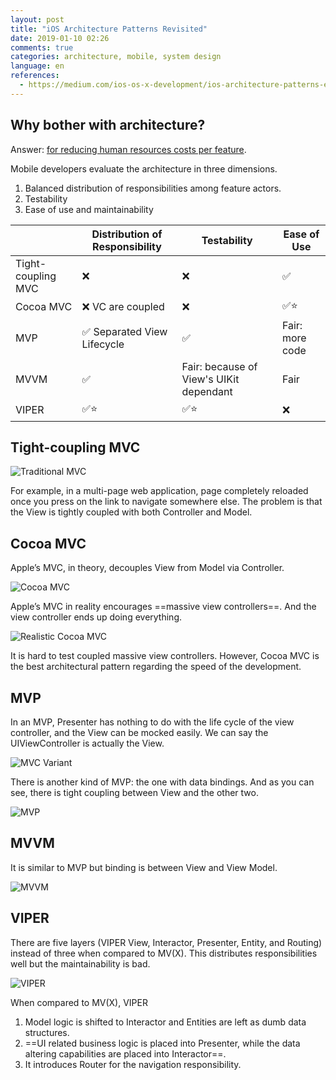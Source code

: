 ```yaml
---
layout: post
title: "iOS Architecture Patterns Revisited"
date: 2019-01-10 02:26
comments: true
categories: architecture, mobile, system design
language: en
references:
  - https://medium.com/ios-os-x-development/ios-architecture-patterns-ecba4c38de52
---
```


## Why bother with architecture?

Answer: [for reducing human resources costs per feature](https://puncsky.com/notes/10-thinking-software-architecture-as-physical-buildings#ultimate-goal-saving-human-resources-costs-per-feature).

Mobile developers evaluate the architecture in three dimensions.

1. Balanced distribution of responsibilities among feature actors.
2. Testability
3. Ease of use and maintainability


| | Distribution of Responsibility | Testability |  Ease of Use |
| --- | ---    | ---    | --- |
| Tight-coupling MVC | ❌ | ❌ | ✅ |
| Cocoa MVC | ❌ VC are coupled | ❌ | ✅⭐ |
| MVP | ✅ Separated View Lifecycle | ✅ | Fair: more code |
| MVVM | ✅ | Fair: because of View's UIKit dependant | Fair |
| VIPER | ✅⭐️ | ✅⭐️ | ❌ |



## Tight-coupling MVC

![Traditional MVC](https://res.cloudinary.com/dohtidfqh/image/upload/v1547002648/web-guiguio/ios-architecture-0-mvc.png)

For example, in a multi-page web application, page completely reloaded once you press on the link to navigate somewhere else.  The problem is that the View is tightly coupled with both Controller and Model.



## Cocoa MVC

Apple’s MVC, in theory, decouples View from Model via Controller.

![Cocoa MVC](https://res.cloudinary.com/dohtidfqh/image/upload/v1547002648/web-guiguio/ios-architecture-1-cocoa-mvc.png)


Apple’s MVC in reality encourages ==massive view controllers==. And the view controller ends up doing everything.

![Realistic Cocoa MVC](https://res.cloudinary.com/dohtidfqh/image/upload/v1547002648/web-guiguio/ios-architecture-2-realistic-cocoa-mvc.png)

It is hard to test coupled massive view controllers. However, Cocoa MVC is the best architectural pattern regarding the speed of the development.



## MVP

In an MVP, Presenter has nothing to do with the life cycle of the view controller, and the View can be mocked easily. We can say the UIViewController is actually the View.

![MVC Variant](https://res.cloudinary.com/dohtidfqh/image/upload/v1547002648/web-guiguio/ios-architecture-3-mvc-variant.png)


There is another kind of MVP: the one with data bindings. And as you can see, there is tight coupling between View and the other two.

![MVP](https://res.cloudinary.com/dohtidfqh/image/upload/v1547002648/web-guiguio/ios-architecture-4-mvp.png)



## MVVM

It is similar to MVP but binding is between View and View Model.

![MVVM](https://res.cloudinary.com/dohtidfqh/image/upload/v1547002648/web-guiguio/ios-architecture-5-mvvm.png)



## VIPER
There are five layers (VIPER View, Interactor, Presenter, Entity, and Routing) instead of three when compared to MV(X).  This distributes responsibilities well but the maintainability is bad.

![VIPER](https://res.cloudinary.com/dohtidfqh/image/upload/v1547002648/web-guiguio/ios-architecture-6-viper.png)


When compared to MV(X), VIPER

1. Model logic is shifted to Interactor and Entities are left as dumb data structures.
2. ==UI related business logic is placed into Presenter, while the data altering capabilities are placed into Interactor==.
3. It introduces Router for the navigation responsibility.
